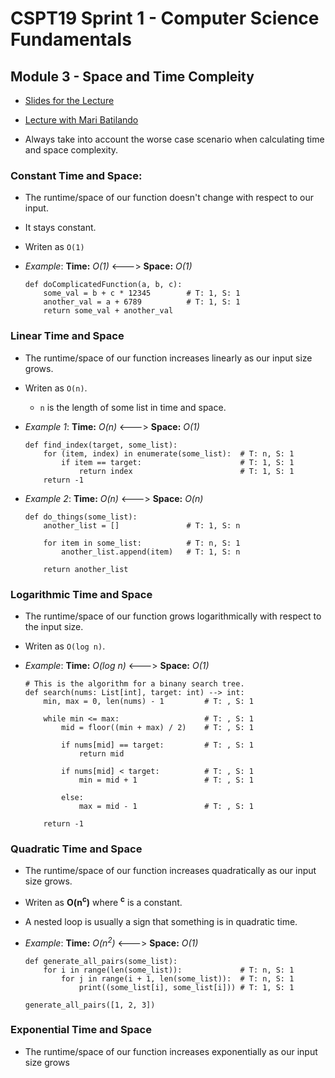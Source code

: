 # CSPT19 Sprint 1 - Computer Science Fundamentals 

## Module 3 - Space and Time Compleity

* [Slides for the Lecture](https://docs.google.com/presentation/d/181UJho38-XTZco3iWbivs7uwVqDkdpTDyUi4YS1qaFQ/edit#slide=id.gaa7040cf82_0_29)

* [Lecture with Mari Batilando]()

* Always take into account the worse case scenario when calculating time and space complexity.

### Constant Time and Space:
* The runtime/space of our function doesn't change with respect to our input.

* It stays constant.

* Writen as `O(1)`

* *Example*: **Time:** *O(1)* <---> **Space:** *O(1)*
    ```
    def doComplicatedFunction(a, b, c):
        some_val = b + c * 12345        # T: 1, S: 1
        another_val = a + 6789          # T: 1, S: 1
        return some_val + another_val
    ```

### Linear Time and Space

* The runtime/space of our function increases linearly as our input size grows.

* Writen as `O(n)`.
    - `n` is the length of some list in time and space.
    
* *Example 1*: **Time:** *O(n)* <---> **Space:** *O(1)*
    ```
    def find_index(target, some_list):
        for (item, index) in enumerate(some_list):  # T: n, S: 1
            if item == target:                      # T: 1, S: 1
                return index                        # T: 1, S: 1
        return -1
    ```
  
* *Example 2*: **Time:** *O(n)* <---> **Space:** *O(n)*
    ```
    def do_things(some_list):
        another_list = []               # T: 1, S: n
        
        for item in some_list:          # T: n, S: 1
            another_list.append(item)   # T: 1, S: n
  
        return another_list
    ```
    
### Logarithmic Time and Space

* The runtime/space of our function grows logarithmically with respect to the input size.

* Writen as `O(log n)`.

* *Example*: **Time:** *O(log n)* <---> **Space:** *O(1)*
    ```
    # This is the algorithm for a binany search tree.
    def search(nums: List[int], target: int) --> int:
        min, max = 0, len(nums) - 1         # T: , S: 1
        
        while min <= max:                   # T: , S: 1
            mid = floor((min + max) / 2)    # T: , S: 1
  
            if nums[mid] == target:         # T: , S: 1
                return mid
            
            if nums[mid] < target:          # T: , S: 1
                min = mid + 1               # T: , S: 1
  
            else: 
                max = mid - 1               # T: , S: 1
  
        return -1
    ```

### Quadratic Time and Space

* The runtime/space of our function increases quadratically as our input size grows.

* Writen as **O(n<sup>c</sup>)** where **<sup>c</sup>** is a constant.

* A nested loop is usually a sign that something is in quadratic time.

* *Example*: **Time:** *O(n<sup>2</sup>)* <---> **Space:** *O(1)*
    ```
    def generate_all_pairs(some_list):
        for i in range(len(some_list)):             # T: n, S: 1
            for j in range(i + 1, len(some_list)):  # T: n, S: 1
                print((some_list[i], some_list[i])) # T: 1, S: 1
  
    generate_all_pairs([1, 2, 3])
    ```

### Exponential Time and Space

* The runtime/space of our function increases exponentially as our input size grows
